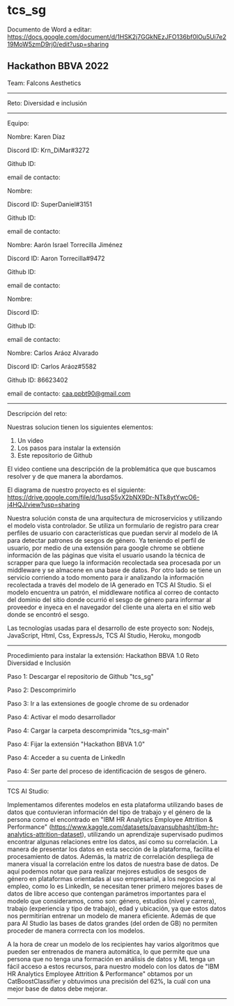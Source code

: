 # tcs_sg

Documento de Word a editar: https://docs.google.com/document/d/1HSK2j7GGkNEzJFO136bf0lOu5Ui7e219MoW5zmD9rj0/edit?usp=sharing

Hackathon BBVA 2022
--------------------------------------------------------------------------------------------------
Team: Falcons Aesthetics 

--------------------------------------------------------------------------------------------------
Reto: Diversidad e inclusión


--------------------------------------------------------------------------------------------------
Equipo:


Nombre: Karen Díaz

Discord ID: Krn_DiMar#3272

Github ID: 

email de contacto: 



Nombre: 

Discord ID: SuperDaniel#3151

Github ID: 

email de contacto: 



Nombre: Aarón Israel Torrecilla Jiménez

Discord ID: Aaron Torrecilla#9472

Github ID: 

email de contacto: 




Nombre: 

Discord ID: 

Github ID: 

email de contacto: 



Nombre: Carlos Aráoz Alvarado

Discord ID: Carlos Aráoz#5582

Github ID: 86623402

email de contacto: caa.ppbt90@gmail.com





--------------------------------------------------------------------------------------------------
Descripción del reto:

Nuestras solucion tienen los siguientes elementos:

1) Un video 
2) Los pasos para instalar la extensión 
3) Este repositorio de Github 


El video contiene una descripción de la problemática que que buscamos resolver y de que manera la abordamos. 


El diagrama de nuestro proyecto es el siguiente: https://drive.google.com/file/d/1usqS5vX2bNX9Dr-NTk8ytYwcO6-j4HQJ/view?usp=sharing


Nuestra solución consta de una arquitectura de microservicios y utilizando el modelo vista controlador. Se utiliza un formulario de registro para crear perfiles de usuario con características que puedan servir al modelo de IA para detectar patrones de sesgos de género. Ya teniendo el perfil de usuario, por medio de una extensión para google chrome se obtiene información de las páginas que visita el usuario usando la técnica de scrapper para que luego la información recolectada sea procesada por un middleware y se almacene en una base de datos. Por otro lado se tiene un servicio corriendo a todo momento para ir analizando la información recolectada a través del modelo de IA generado en TCS AI Studio. Si el modelo encuentra un patrón, el middleware notifica al correo de contacto del dominio del sitio donde ocurrió el sesgo de género para informar al proveedor e inyeca en el navegador del cliente una alerta en el sitio web donde se encontró el sesgo.

Las tecnologías usadas para el desarrollo de este proyecto son: Nodejs, JavaScript, Html, Css, ExpressJs, TCS AI Studio, Heroku, mongodb



--------------------------------------------------------------------------------------------------
Procedimiento para instalar la extensión:
Hackathon BBVA 1.0
Reto Diversidad e Inclusión

Paso 1: Descargar el repositorio de Github "tcs_sg"

Paso 2: Descomprimirlo

Paso 3: Ir a las extensiones de google chrome de su ordenador

Paso 4: Activar el modo desarrollador

Paso 4: Cargar la carpeta descomprimida "tcs_sg-main"

Paso 4: Fijar la extensión "Hackathon BBVA 1.0"

Paso 4: Acceder a su cuenta de LinkedIn

Paso 4: Ser parte del proceso de identificación de sesgos de género.




--------------------------------------------------------------------------------------------------

TCS AI Studio:

Implementamos diferentes modelos en esta plataforma utilizando bases de datos que contuvieran información del tipo de trabajo y el género de la persona como el encontrado en "IBM HR Analytics Employee Attrition & Performance" (https://www.kaggle.com/datasets/pavansubhasht/ibm-hr-analytics-attrition-dataset), utilizando un aprendizaje supervisado pudimos encontrar algunas relaciones entre los datos, así como su correlación. La manera de presentar los datos en esta sección de la plataforma, facilita el procesamiento de datos. Además, la matriz de correlación despliega de manera visual la correlación entre los datos de nuestra base de datos. De aquí podemos notar que para realizar mejores estudios de sesgos de género en plataformas orientadas al uso empresarial, a los negocios y al empleo, como lo es  LinkedIn, se necesitan tener primero mejores bases de datos de libre acceso que contengan parámetros importantes para el modelo que consideramos, como son: género, estudios (nivel y carrera), trabajo (experiencia y tipo de trabajo), edad y ubicación, ya que estos datos nos permitirían entrenar un modelo de manera eficiente. Además de que para AI Studio las bases de datos grandes (del orden de GB) no permiten proceder de manera corrrecta con los modelos.

A la hora de crear un modelo de los recipientes hay varios algoritmos que pueden ser entrenados de manera automática, lo que permite que una persona que no tenga una formación en análisis de datos y ML tenga un fácil acceso a estos recursos, para nuestro modelo con los datos de "IBM HR Analytics Employee Attrition & Performance" obtamos por un CatBoostClassifier y obtuvimos una precisión del 62%, la cuál con una mejor base de datos debe mejorar.





--------------------------------------------------------------------------------------------------
